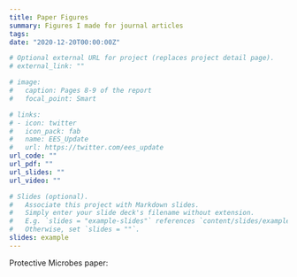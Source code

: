 ```yaml
---
title: Paper Figures
summary: Figures I made for journal articles
tags:
date: "2020-12-20T00:00:00Z"

# Optional external URL for project (replaces project detail page).
# external_link: ""

# image:
#   caption: Pages 8-9 of the report
#   focal_point: Smart

# links:
# - icon: twitter
#   icon_pack: fab
#   name: EES_Update
#   url: https://twitter.com/ees_update
url_code: ""
url_pdf: ""
url_slides: ""
url_video: ""

# Slides (optional).
#   Associate this project with Markdown slides.
#   Simply enter your slide deck's filename without extension.
#   E.g. `slides = "example-slides"` references `content/slides/example-slides.md`.
#   Otherwise, set `slides = ""`.
slides: example
---
```


Protective Microbes paper: 
<br>
<a data-fancybox=gallery-gallery1 href=fig2.jpg><img data-src=fig2.jpg class=lazyload alt width=100></a>
<a data-fancybox=gallery-gallery1 href=fig3.jpg><img data-src=fig3.jpg class=lazyload alt width=100></a>
<a data-fancybox=gallery-gallery1 href=fig4.jpg><img data-src=fig4.jpg class=lazyload alt width=100></a>